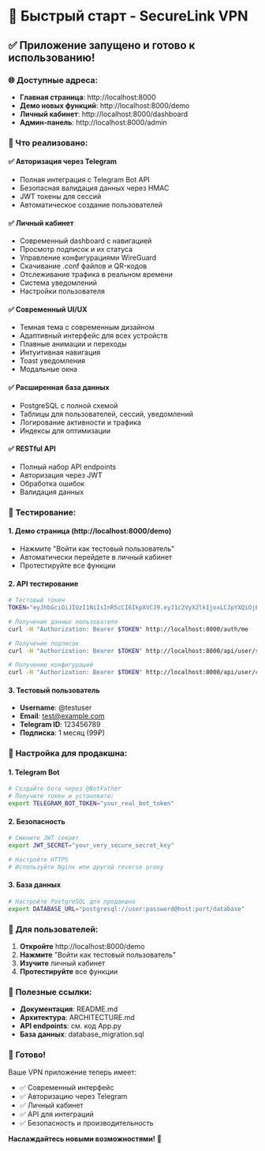 # 🚀 Быстрый старт - SecureLink VPN

## ✅ Приложение запущено и готово к использованию!

### 🌐 Доступные адреса:

- **Главная страница**: http://localhost:8000
- **Демо новых функций**: http://localhost:8000/demo
- **Личный кабинет**: http://localhost:8000/dashboard
- **Админ-панель**: http://localhost:8000/admin

### 🎯 Что реализовано:

#### ✅ **Авторизация через Telegram**
- Полная интеграция с Telegram Bot API
- Безопасная валидация данных через HMAC
- JWT токены для сессий
- Автоматическое создание пользователей

#### ✅ **Личный кабинет**
- Современный dashboard с навигацией
- Просмотр подписок и их статуса
- Управление конфигурациями WireGuard
- Скачивание .conf файлов и QR-кодов
- Отслеживание трафика в реальном времени
- Система уведомлений
- Настройки пользователя

#### ✅ **Современный UI/UX**
- Темная тема с современным дизайном
- Адаптивный интерфейс для всех устройств
- Плавные анимации и переходы
- Интуитивная навигация
- Toast уведомления
- Модальные окна

#### ✅ **Расширенная база данных**
- PostgreSQL с полной схемой
- Таблицы для пользователей, сессий, уведомлений
- Логирование активности и трафика
- Индексы для оптимизации

#### ✅ **RESTful API**
- Полный набор API endpoints
- Авторизация через JWT
- Обработка ошибок
- Валидация данных

### 🧪 **Тестирование:**

#### 1. **Демо страница** (http://localhost:8000/demo)
- Нажмите "Войти как тестовый пользователь"
- Автоматически перейдете в личный кабинет
- Протестируйте все функции

#### 2. **API тестирование**
```bash
# Тестовый токен
TOKEN="eyJhbGciOiJIUzI1NiIsInR5cCI6IkpXVCJ9.eyJ1c2VyX2lkIjoxLCJpYXQiOjE3NTg5ODEyNTYsImV4cCI6MTc1OTU4NjA1NiwidHlwZSI6ImFjY2Vzc190b2tlbiJ9.XyVP6DdrLg8-VvAilNPae_JciGARbCxSpueuxVgzx8s"

# Получение данных пользователя
curl -H "Authorization: Bearer $TOKEN" http://localhost:8000/auth/me

# Получение подписок
curl -H "Authorization: Bearer $TOKEN" http://localhost:8000/api/user/subscriptions

# Получение конфигураций
curl -H "Authorization: Bearer $TOKEN" http://localhost:8000/api/user/configs
```

#### 3. **Тестовый пользователь**
- **Username**: @testuser
- **Email**: test@example.com
- **Telegram ID**: 123456789
- **Подписка**: 1 месяц (99₽)

### 🔧 **Настройка для продакшна:**

#### 1. **Telegram Bot**
```bash
# Создайте бота через @BotFather
# Получите токен и установите:
export TELEGRAM_BOT_TOKEN="your_real_bot_token"
```

#### 2. **Безопасность**
```bash
# Смените JWT секрет
export JWT_SECRET="your_very_secure_secret_key"

# Настройте HTTPS
# Используйте Nginx или другой reverse proxy
```

#### 3. **База данных**
```bash
# Настройте PostgreSQL для продакшна
export DATABASE_URL="postgresql://user:password@host:port/database"
```

### 📱 **Для пользователей:**

1. **Откройте** http://localhost:8000/demo
2. **Нажмите** "Войти как тестовый пользователь"
3. **Изучите** личный кабинет
4. **Протестируйте** все функции

### 🔗 **Полезные ссылки:**

- **Документация**: README.md
- **Архитектура**: ARCHITECTURE.md
- **API endpoints**: см. код App.py
- **База данных**: database_migration.sql

### 🎉 **Готово!**

Ваше VPN приложение теперь имеет:
- ✅ Современный интерфейс
- ✅ Авторизацию через Telegram
- ✅ Личный кабинет
- ✅ API для интеграций
- ✅ Безопасность и производительность

**Наслаждайтесь новыми возможностями!** 🚀
